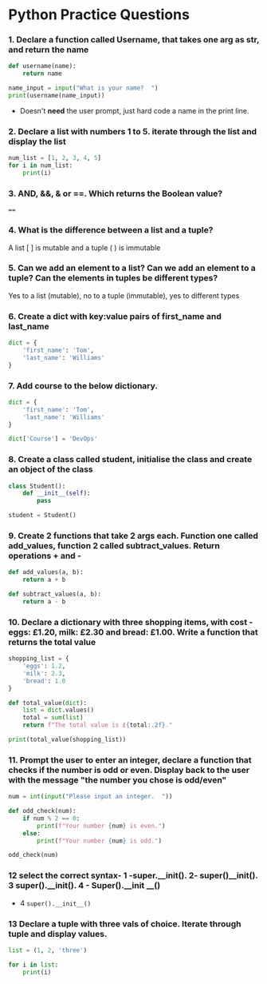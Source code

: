 # Python Practice Questions

### 1. Declare a function called Username, that takes one arg as str, and return the name
```python
def username(name):
    return name

name_input = input("What is your name?  ")
print(username(name_input))
```
- Doesn't **need** the user prompt, just hard code a name in the print line.
### 2. Declare a list with numbers 1 to 5. iterate through the list and display the list
```python
num_list = [1, 2, 3, 4, 5]
for i in num_list:
    print(i)
```
### 3. AND, &&, & or ==. Which returns the Boolean value?
`==`
### 4. What is the difference between a list and a tuple?
A list [ ] is mutable and a tuple ( ) is immutable
### 5. Can we add an element to a list? Can we add an element to a tuple? Can the elements in tuples be different types?
Yes to a list (mutable), no to a tuple (immutable), yes to different types
### 6. Create a dict with key:value pairs of first_name and last_name
```python
dict = {
    'first_name': 'Tom',
    'last_name': 'Williams'
}
```
### 7. Add course to the below dictionary.
```python
dict = {
    'first_name': 'Tom',
    'last_name': 'Williams'
}

dict['Course'] = 'DevOps'
```
### 8. Create a class called student, initialise the class and create an object of the class
```python
class Student():
    def __init__(self):
        pass

student = Student()
```
### 9. Create 2 functions that take 2 args each. Function one called add_values, function 2 called subtract_values. Return operations + and -
```python
def add_values(a, b):
    return a + b

def subtract_values(a, b):
    return a - b
```
### 10. Declare a dictionary with three shopping items, with cost - eggs: £1.20, milk: £2.30 and bread: £1.00. Write a function that returns the total value
```python
shopping_list = {
    'eggs': 1.2,
    'milk': 2.3,
    'bread': 1.0
}

def total_value(dict):
    list = dict.values()
    total = sum(list)
    return f"The total value is £{total:.2f}."

print(total_value(shopping_list))
```
### 11. Prompt the user to enter an integer, declare a function that checks if the number is odd or even. Display back to the user with the message "the number you chose is odd/even"
```python
num = int(input("Please input an integer.  "))

def odd_check(num):
    if num % 2 == 0:
        print(f"Your number {num} is even.")
    else:
        print(f"Your number {num} is odd.")

odd_check(num)
```
### 12 select the correct syntax- 1 -super.__init(). 2- super()__init(). 3 super().__init(). 4 - Super().__init __()
- 4 `super().__init__()`
### 13 Declare a tuple with three vals of choice. Iterate through tuple and display values.
```python
list = (1, 2, 'three')

for i in list:
    print(i)
```
